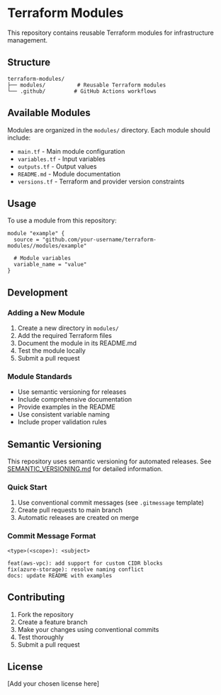 # Terraform Modules

This repository contains reusable Terraform modules for infrastructure management.

## Structure

```
terraform-modules/
├── modules/          # Reusable Terraform modules
└── .github/         # GitHub Actions workflows
```

## Available Modules

Modules are organized in the `modules/` directory. Each module should include:

- `main.tf` - Main module configuration
- `variables.tf` - Input variables
- `outputs.tf` - Output values
- `README.md` - Module documentation
- `versions.tf` - Terraform and provider version constraints

## Usage

To use a module from this repository:

```hcl
module "example" {
  source = "github.com/your-username/terraform-modules//modules/example"
  
  # Module variables
  variable_name = "value"
}
```

## Development

### Adding a New Module

1. Create a new directory in `modules/`
2. Add the required Terraform files
3. Document the module in its README.md
4. Test the module locally
5. Submit a pull request

### Module Standards

- Use semantic versioning for releases
- Include comprehensive documentation
- Provide examples in the README
- Use consistent variable naming
- Include proper validation rules

## Semantic Versioning

This repository uses semantic versioning for automated releases. See [SEMANTIC_VERSIONING.md](SEMANTIC_VERSIONING.md) for detailed information.

### Quick Start

1. Use conventional commit messages (see `.gitmessage` template)
2. Create pull requests to main branch
3. Automatic releases are created on merge

### Commit Message Format

```
<type>(<scope>): <subject>

feat(aws-vpc): add support for custom CIDR blocks
fix(azure-storage): resolve naming conflict
docs: update README with examples
```

## Contributing

1. Fork the repository
2. Create a feature branch
3. Make your changes using conventional commits
4. Test thoroughly
5. Submit a pull request

## License

[Add your chosen license here] 